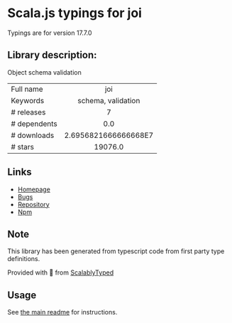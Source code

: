 
# Scala.js typings for joi

Typings are for version 17.7.0

## Library description:
Object schema validation

|                    |                 |
| ------------------ | :-------------: |
| Full name          | joi |
| Keywords           | schema, validation |
| # releases         | 7 |
| # dependents       | 0.0 |
| # downloads        | 2.6956821666666668E7 |
| # stars            | 19076.0 |

## Links
- [Homepage](https://github.com/sideway/joi#readme)
- [Bugs](https://github.com/sideway/joi/issues)
- [Repository](https://github.com/sideway/joi)
- [Npm](https://www.npmjs.com/package/joi)
    


## Note
This library has been generated from typescript code from first party type definitions.

Provided with :purple_heart: from [ScalablyTyped](https://github.com/oyvindberg/ScalablyTyped)

## Usage
See [the main readme](../../readme.md) for instructions.


